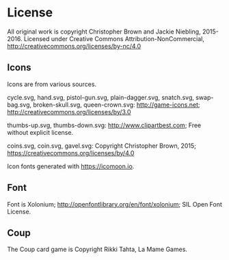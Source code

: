 License
=======

All original work is copyright Christopher Brown and Jackie Niebling, 2015-2016.
Licensed under Creative Commons Attribution-NonCommercial, http://creativecommons.org/licenses/by-nc/4.0

Icons
-----
Icons are from various sources.

cycle.svg, hand.svg, pistol-gun.svg, plain-dagger.svg, snatch.svg, swap-bag.svg, broken-skull.svg, queen-crown.svg: http://game-icons.net; http://creativecommons.org/licenses/by/3.0

thumbs-up.svg, thumbs-down.svg: http://www.clipartbest.com; Free without explicit license.

coins.svg, coin.svg, gavel.svg: Copyright Christopher Brown, 2015; https://creativecommons.org/licenses/by/4.0

Icon fonts generated with https://icomoon.io.

Font
-----
Font is Xolonium; http://openfontlibrary.org/en/font/xolonium; SIL Open Font License.

Coup
-----
The Coup card game is Copyright Rikki Tahta, La Mame Games.
